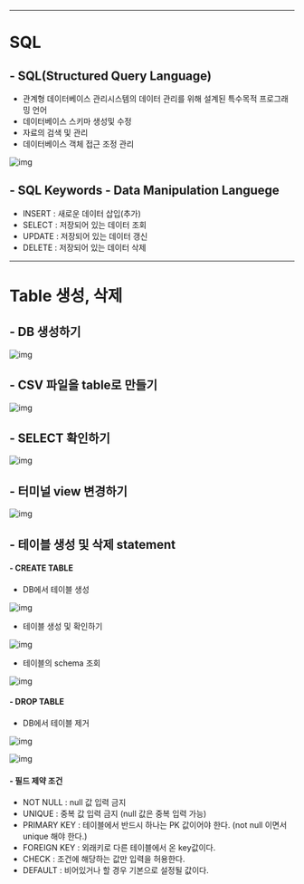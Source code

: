 ---

# SQL

## - SQL(Structured Query Language)

- 관계형 데이터베이스 관리시스템의 데이터 관리를 위해 설계된 특수목적 프로그래밍 언어
- 데이터베이스 스키마 생성및 수정
- 자료의 검색 및 관리
- 데이터베이스 객체 접근 조정 관리

![img](https://blog.kakaocdn.net/dn/K1CCw/btr6DKqV7Xx/RPj4espqKMY90t5WWjT42k/img.png)



## - SQL Keywords - Data Manipulation Languege

- INSERT : 새로운 데이터 삽입(추가)
- SELECT : 저장되어 있는 데이터 조회
- UPDATE : 저장되어 있는 데이터 갱신
- DELETE : 저장되어 있는 데이터 삭제







------

# Table 생성, 삭제

## - DB 생성하기

![img](https://blog.kakaocdn.net/dn/CTnYl/btr6GrqZ6U3/KtKbT5fv3bFspSTIjOCK0k/img.png)



## - CSV 파일을 table로 만들기

![img](https://blog.kakaocdn.net/dn/4V5PV/btr6NZf5Vb0/Y5gcGI9DXokfvKn4PCcwM0/img.png)



## - SELECT 확인하기

![img](https://blog.kakaocdn.net/dn/dicLEq/btr6Fg4itBr/JkqgqMg6eAGMPHFlsKWAYK/img.png)



## - 터미널 view 변경하기

![img](https://blog.kakaocdn.net/dn/bgbo8v/btr6GrdtoFh/nka4XrAtXbXG1HPwyLsRt0/img.png)



## - 테이블 생성 및 삭제 statement

#### - CREATE TABLE

- DB에서 테이블 생성

![img](https://blog.kakaocdn.net/dn/bRHZiS/btr6N1SugVy/5SDMM48kuM4T4zpgVYcF80/img.png)

- 테이블 생성 및 확인하기

![img](https://blog.kakaocdn.net/dn/csRFCa/btr6K3wBB4a/4qAGlKAQ0dCz6XXMvubE6k/img.png)

- 테이블의 schema 조회

![img](https://blog.kakaocdn.net/dn/bkNWCk/btr6OYA8oOs/mF6JYbZh5KHy81jddek421/img.png)



#### - DROP TABLE

- DB에서 테이블 제거

![img](https://blog.kakaocdn.net/dn/0hr44/btr6DYJQ8dE/D0pQZ3ml8r00A7I9dlmUR0/img.png)

![img](https://blog.kakaocdn.net/dn/r2mKo/btr6N2xi8ES/203Nh5mIeeAFLBsKMo0z80/img.png)



#### - 필드 제약 조건

- NOT NULL : null 값 입력 금지
- UNIQUE : 중복 값 입력 금지 (null 값은 중복 입력 가능)
- PRIMARY KEY : 테이블에서 반드시 하나는 PK 값이어야 한다. (not null 이면서 unique 해야 한다.)
- FOREIGN KEY : 외래키로 다른 테이블에서 온 key값이다.
- CHECK : 조건에 해당하는 값만 입력을 허용한다.
- DEFAULT : 비어있거나 할 경우 기본으로 설정될 값이다.